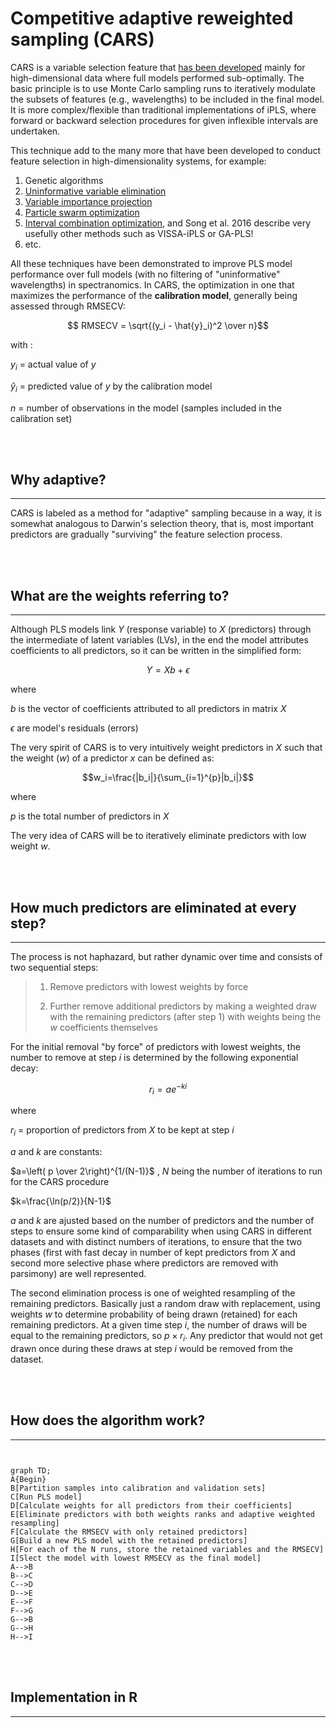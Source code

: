 # Competitive adaptive reweighted sampling (CARS)

CARS is a variable selection feature that [has been developed](https://doi.org/10.1016/j.aca.2009.06.046) mainly for high-dimensional data where full models performed sub-optimally. The basic principle is to use Monte Carlo sampling runs to iteratively modulate the subsets of features (e.g., wavelengths) to be included in the final model. It is more complex/flexible than traditional implementations of iPLS, where forward or backward selection procedures for given inflexible intervals are undertaken. 

This technique add to the many more that have been developed to conduct feature selection in high-dimensionality systems, for example: 

1. Genetic algorithms
2. [Uninformative variable elimination](https://doi.org/10.1016/j.chemolab.2007.11.005)
3. [Variable importance projection](https://doi.org/10.1002/cem.2736)
4. [Particle swarm optimization](https://doi.org/10.1016/S0020-0190(02)00447-7)
5. [Interval combination optimization](https://doi.org/10.1016/j.aca.2016.10.041), and Song et al. 2016 describe very usefully other methods such as VISSA-iPLS or GA-PLS!
6. etc.

All these techniques have been demonstrated to improve PLS model performance over full models (with no filtering of "uninformative" wavelengths) in spectranomics. In CARS, the optimization in one that maximizes the performance of the **calibration model**, generally being assessed through RMSECV:

$$ RMSECV = \sqrt{(y_i - \hat{y}_i)^2 \over n}$$

with :

$y_i$ = actual value of $y$

$\hat{y}_i$ = predicted value of $y$ by the calibration model

$n$ = number of observations in the model (samples included in the calibration set)

<br>
<br>

## Why adaptive?
_______________

CARS is labeled as a method for "adaptive" sampling because in a way, it is somewhat analogous to Darwin's selection theory, that is, most important predictors are gradually "surviving" the feature selection process.

<br>
<br>

## What are the weights referring to?
-----
Although PLS models link $Y$ (response variable) to $X$ (predictors) through the intermediate of latent variables (LVs), in the end the model attributes coefficients to all predictors, so it can be written in the simplified form:

$$Y=Xb + \epsilon$$

where 

$b$ is the vector of coefficients attributed to all predictors in matrix $X$

$\epsilon$ are model's residuals (errors)

The very spirit of CARS is to very intuitively weight predictors in $X$ such that the weight ($w$) of a predictor $x$ can be defined as:

$$w_i=\frac{|b_i|}{\sum_{i=1}^{p}|b_i|}$$

where

$p$ is the total number of predictors in $X$

The very idea of CARS will be to iteratively eliminate predictors with low weight $w$.

<br>
<br>

## How much predictors are eliminated at every step?
----------
The process is not haphazard, but rather dynamic over time and consists of two sequential steps:

>1. Remove predictors with lowest weights by force 
>
>2. Further remove additional predictors by making a weighted draw with the remaining predictors (after step 1) with weights being the $w$ coefficients themselves

For the initial removal "by force" of predictors with lowest weights, the number to remove at step $i$ is determined by the following exponential decay:

$$r_i = ae^{-ki}$$

where

$r_i$ = proportion of predictors from $X$ to be kept at step $i$

$a$ and $k$ are constants:

$a=\left( p \over 2\right)^{1/(N-1)}$ , $N$ being the number of iterations to run for the CARS procedure

$k=\frac{\ln(p/2)}{N-1}$

$a$ and $k$ are ajusted based on the number of predictors and the number of steps to ensure some kind of comparability when using CARS in different datasets and with distinct numbers of iterations, to ensure that the two phases (first with fast decay in number of kept predictors from $X$ and second more selective phase where predictors are removed with parsimony) are well represented.

The second elimination process is one of weighted resampling of the remaining predictors. Basically just a random draw with replacement, using weights $w$ to determine probability of being drawn (retained) for each remaining predictors. At a given time step $i$, the number of draws will be equal to the remaining predictors, so $p \times r_i$. Any predictor that would not get drawn once during these draws at step $i$ would be removed from the dataset.

<br>
<br>

## How does the algorithm work?
-------------

```mermaid


graph TD;
A{Begin} 
B[Partition samples into calibration and validation sets]
C[Run PLS model]
D[Calculate weights for all predictors from their coefficients]
E[Eliminate predictors with both weights ranks and adaptive weighted resampling]
F[Calculate the RMSECV with only retained predictors]
G[Build a new PLS model with the retained predictors]
H[For each of the N runs, store the retained variables and the RMSECV]
I[Slect the model with lowest RMSECV as the final model]
A-->B
B-->C
C-->D
D-->E
E-->F
F-->G
G-->B
G-->H
H-->I
```


<br>
<br>

## Implementation in R
-----------

